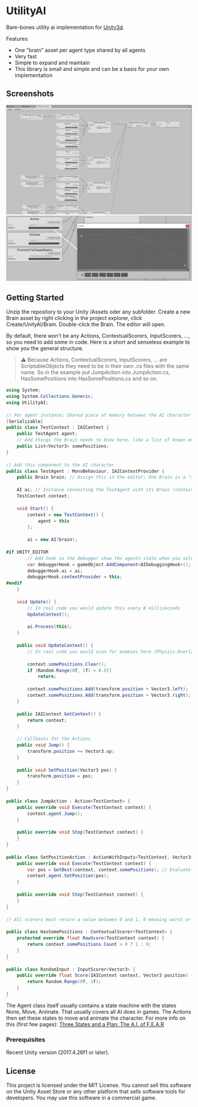 # UtilityAI
Bare-bones utility ai implementation for [Unity3d](https://unity3d.com).

Features:
- One "brain" asset per agent type shared by all agents
- Very fast
- Simple to expand and maintain
- This library is small and simple and can be a basis for your own implementation

## Screenshots
![Editor](Docs/Editor.png)
![Scoring](Docs/Scoring.png)

## Getting Started
Unzip the repository to your Unity /Assets oder any subfolder. Create a new Brain asset by right clicking in the project explorer, click Create/UnityAI/Brain. Double-click the Brain. The editor will open.

By default, there won't be any Actions, ContextualScorers, InputScorers, ..., so you need to add some in code. Here is a short and senseless example to show you the general structure.

> :warning: Because Actions, ContextualScorers, InputScorers, ... are ScriptableObjects they need to be in their own .cs files with the same name. So in the example put JumpAction into JumpAction.cs, HasSomePositions into HasSomePositions.cs and so on.

```cs
using System;
using System.Collections.Generic;
using UtilityAI;

// Per agent instance; Shared piece of memory between the AI character and the Brain
[Serializable]
public class TestContext : IAIContext {
    public TestAgent agent;
    // Add things the Brain needs to know here, like a list of known enemies or potential cover positions
    public List<Vector3> somePositions;
}

// Add this component to the AI character
public class TestAgent : MonoBehaviour, IAIContextProvider {
    public Brain brain; // Assign this in the editor; One Brain is a "type" of agent, so shared by multiple agents

    AI ai; // Instance connecting the TestAgent with its Brain (contains the actual AI state)
    TestContext context;

    void Start() {
        context = new TestContext() {
            agent = this
        };

        ai = new AI(brain);

#if UNITY_EDITOR
        // Add hook so the debugger show the agents state when you select it
        var debuggerHook = gameObject.AddComponent<AIDebuggingHook>();
        debuggerHook.ai = ai;
        debuggerHook.contextProvider = this;
#endif
    }

    void Update() {
        // In real code you would update this every N milliseconds
        UpdateContext();

        ai.Process(this);
    }

    public void UpdateContext() {
        // In real code you would scan for enemies here (Physics.OverlapSphere) or compute cover positions via raycasts 

        context.somePositions.Clear();
        if (Random.Range(0f, 1f) > 0.5f)
            return;

        context.somePositions.Add(transform.position + Vector3.left);
        context.somePositions.Add(transform.position + Vector3.right);
    }

    public IAIContext GetContext() {
        return context;
    }

    // Callbacks for the Actions
    public void Jump() {
        transform.position += Vector3.up;
    }

    public void SetPosition(Vector3 pos) {
        transform.position = pos;
    }
}

public class JumpAction : Action<TestContext> {
    public override void Execute(TestContext context) {
        context.agent.Jump();
    }

    public override void Stop(TestContext context) {
    }
}

public class SetPositionAction : ActionWithInputs<TestContext, Vector3> {
    public override void Execute(TestContext context) {
        var pos = GetBest(context, context.somePositions); // Evaluate the best input using the InputScorers attached to the Action
        context.agent.SetPosition(pos);
    }

    public override void Stop(TestContext context) {
    }
}

// All scorers must return a value between 0 and 1, 0 meaning worst or none, 1 meaning best or all

public class HasSomePositions : ContextualScorer<TestContext> {
    protected override float RawScore(TestContext context) {
        return context.somePositions.Count > 0 ? 1 : 0;
    }
}

public class RandomInput : InputScorer<Vector3> {
    public override float Score(IAIContext context, Vector3 position) {
        return Random.Range(0f, 1f);
    }
}
```

The Agent class itself usually contains a state machine with the states None, Move, Animate. That usually covers all AI does in games. The Actions then set these states to move and animate the character. For more info on this (first few pages): [Three States and a Plan: The A.I. of F.E.A.R](http://alumni.media.mit.edu/~jorkin/gdc2006_orkin_jeff_fear.pdf) 

### Prerequisites
Recent Unity version (2017.4.26f1 or later).

## License
This project is licensed under the MIT License. You cannot sell this software on the Unity Asset Store or any other platform that sells software 
tools for developers. You may use this software in a commercial game.
